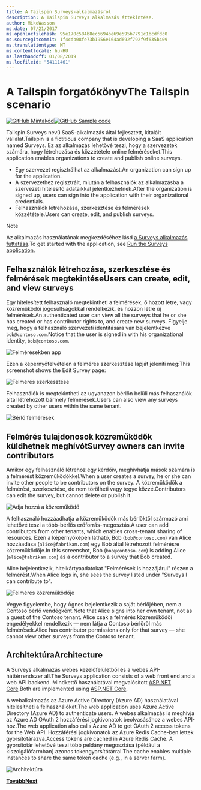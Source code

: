 ```yaml
---
title: A Tailspin Surveys-alkalmazásról
description: A Tailspin Surveys alkalmazás áttekintése.
author: MikeWasson
ms.date: 07/21/2017
ms.openlocfilehash: 95e170c584b8ec5694be69e595b7791c1bcdfdc0
ms.sourcegitcommit: 1f4cdb08fe73b1956e164ad692f792f9f635b409
ms.translationtype: MT
ms.contentlocale: hu-HU
ms.lasthandoff: 01/08/2019
ms.locfileid: "54111461"
---
```

# <a name="the-tailspin-scenario"></a><span data-ttu-id="e5256-103">A Tailspin forgatókönyv</span><span class="sxs-lookup"><span data-stu-id="e5256-103">The Tailspin scenario</span></span>

<span data-ttu-id="e5256-104">[![GitHub](../_images/github.png) Mintakód][sample application]</span><span class="sxs-lookup"><span data-stu-id="e5256-104">[![GitHub](../_images/github.png) Sample code][sample application]</span></span>

<span data-ttu-id="e5256-105">Tailspin Surveys nevű SaaS-alkalmazás által fejlesztett, kitalált vállalat.</span><span class="sxs-lookup"><span data-stu-id="e5256-105">Tailspin is a fictitious company that is developing a SaaS application named Surveys.</span></span> <span data-ttu-id="e5256-106">Ez az alkalmazás lehetővé teszi, hogy a szervezetek számára, hogy létrehozása és közzététele online felméréseket.</span><span class="sxs-lookup"><span data-stu-id="e5256-106">This application enables organizations to create and publish online surveys.</span></span>

* <span data-ttu-id="e5256-107">Egy szervezet regisztrálhat az alkalmazást.</span><span class="sxs-lookup"><span data-stu-id="e5256-107">An organization can sign up for the application.</span></span>
* <span data-ttu-id="e5256-108">A szervezethez regisztrált, miután a felhasználók az alkalmazásba a szervezeti hitelesítő adataikkal jelentkezhetnek.</span><span class="sxs-lookup"><span data-stu-id="e5256-108">After the organization is signed up, users can sign into the application with their organizational credentials.</span></span>
* <span data-ttu-id="e5256-109">Felhasználók létrehozása, szerkesztése és felmérések közzététele.</span><span class="sxs-lookup"><span data-stu-id="e5256-109">Users can create, edit, and publish surveys.</span></span>

> [!NOTE]
> <span data-ttu-id="e5256-110">Az alkalmazás használatának megkezdéséhez lásd [a Surveys alkalmazás futtatása].</span><span class="sxs-lookup"><span data-stu-id="e5256-110">To get started with the application, see [Run the Surveys application].</span></span>

## <a name="users-can-create-edit-and-view-surveys"></a><span data-ttu-id="e5256-111">Felhasználók létrehozása, szerkesztése és felmérések megtekintése</span><span class="sxs-lookup"><span data-stu-id="e5256-111">Users can create, edit, and view surveys</span></span>

<span data-ttu-id="e5256-112">Egy hitelesített felhasználó megtekintheti a felmérések, ő hozott létre, vagy közreműködői jogosultságokkal rendelkezik, és hozzon létre új felmérések.</span><span class="sxs-lookup"><span data-stu-id="e5256-112">An authenticated user can view all the surveys that he or she has created or has contributor rights to, and create new surveys.</span></span> <span data-ttu-id="e5256-113">Figyelje meg, hogy a felhasználó szervezeti identitására van bejelentkezve `bob@contoso.com`.</span><span class="sxs-lookup"><span data-stu-id="e5256-113">Notice that the user is signed in with his organizational identity, `bob@contoso.com`.</span></span>

![Felmérésekben app](./images/surveys-screenshot.png)

<span data-ttu-id="e5256-115">Ezen a képernyőfelvételen a felmérés szerkesztése lapját jeleníti meg:</span><span class="sxs-lookup"><span data-stu-id="e5256-115">This screenshot shows the Edit Survey page:</span></span>

![Felmérés szerkesztése](./images/edit-survey.png)

<span data-ttu-id="e5256-117">Felhasználók is megtekintheti az ugyanazon bérlőn belüli más felhasználók által létrehozott bármely felmérések.</span><span class="sxs-lookup"><span data-stu-id="e5256-117">Users can also view any surveys created by other users within the same tenant.</span></span>

![Bérlő felmérések](./images/tenant-surveys.png)

## <a name="survey-owners-can-invite-contributors"></a><span data-ttu-id="e5256-119">Felmérés tulajdonosok közreműködők küldhetnek meghívót</span><span class="sxs-lookup"><span data-stu-id="e5256-119">Survey owners can invite contributors</span></span>

<span data-ttu-id="e5256-120">Amikor egy felhasználó létrehoz egy kérdőív, meghívhatja mások számára is a felmérést közreműködőkkel.</span><span class="sxs-lookup"><span data-stu-id="e5256-120">When a user creates a survey, he or she can invite other people to be contributors on the survey.</span></span> <span data-ttu-id="e5256-121">A közreműködők a felmérést, szerkesztése, de nem törölheti vagy tegye közzé.</span><span class="sxs-lookup"><span data-stu-id="e5256-121">Contributors can edit the survey, but cannot delete or publish it.</span></span>

![Adja hozzá a közreműködő](./images/add-contributor.png)

<span data-ttu-id="e5256-123">A felhasználó hozzáadhatja a közreműködők más bérlőktől származó ami lehetővé teszi a több-bérlős erőforrás-megosztás.</span><span class="sxs-lookup"><span data-stu-id="e5256-123">A user can add contributors from other tenants, which enables cross-tenant sharing of resources.</span></span> <span data-ttu-id="e5256-124">Ezen a képernyőképen látható, Bob (`bob@contoso.com`) van Alice hozzáadása (`alice@fabrikam.com`) egy Bob által létrehozott felmérésre közreműködője.</span><span class="sxs-lookup"><span data-stu-id="e5256-124">In this screenshot, Bob (`bob@contoso.com`) is adding Alice (`alice@fabrikam.com`) as a contributor to a survey that Bob created.</span></span>

<span data-ttu-id="e5256-125">Alice bejelentkezik, hitelkártyaadatokat "Felmérések is hozzájárul" részen a felmérést.</span><span class="sxs-lookup"><span data-stu-id="e5256-125">When Alice logs in, she sees the survey listed under "Surveys I can contribute to".</span></span>

![Felmérés közreműködője](./images/contributor.png)

<span data-ttu-id="e5256-127">Vegye figyelembe, hogy Ágnes bejelentkezik a saját bérlőjében, nem a Contoso bérlő vendégként.</span><span class="sxs-lookup"><span data-stu-id="e5256-127">Note that Alice signs into her own tenant, not as a guest of the Contoso tenant.</span></span> <span data-ttu-id="e5256-128">Alice csak a felmérés közreműködői engedélyekkel rendelkezik &mdash; nem látja a Contoso bérlőről más felmérések.</span><span class="sxs-lookup"><span data-stu-id="e5256-128">Alice has contributor permissions only for that survey &mdash; she cannot view other surveys from the Contoso tenant.</span></span>

## <a name="architecture"></a><span data-ttu-id="e5256-129">Architektúra</span><span class="sxs-lookup"><span data-stu-id="e5256-129">Architecture</span></span>

<span data-ttu-id="e5256-130">A Surveys alkalmazás webes kezelőfelületből és a webes API-háttérrendszer áll.</span><span class="sxs-lookup"><span data-stu-id="e5256-130">The Surveys application consists of a web front end and a web API backend.</span></span> <span data-ttu-id="e5256-131">Mindkettő használatával megvalósított [ASP.NET Core].</span><span class="sxs-lookup"><span data-stu-id="e5256-131">Both are implemented using [ASP.NET Core].</span></span>

<span data-ttu-id="e5256-132">A webalkalmazás az Azure Active Directory (Azure AD) használatával hitelesítheti a felhasználókat.</span><span class="sxs-lookup"><span data-stu-id="e5256-132">The web application uses Azure Active Directory (Azure AD) to authenticate users.</span></span> <span data-ttu-id="e5256-133">A webes alkalmazás is meghívja az Azure AD OAuth 2 hozzáférési jogkivonatok beolvasásához a webes API-hoz.</span><span class="sxs-lookup"><span data-stu-id="e5256-133">The web application also calls Azure AD to get OAuth 2 access tokens for the Web API.</span></span> <span data-ttu-id="e5256-134">Hozzáférési jogkivonatok az Azure Redis Cache-ben lettek gyorsítótárazva.</span><span class="sxs-lookup"><span data-stu-id="e5256-134">Access tokens are cached in Azure Redis Cache.</span></span> <span data-ttu-id="e5256-135">A gyorsítótár lehetővé teszi több példány megosztása (például a kiszolgálófarmban) azonos tokengyorsítótárral.</span><span class="sxs-lookup"><span data-stu-id="e5256-135">The cache enables multiple instances to share the same token cache (e.g., in a server farm).</span></span>

![Architektúra](./images/architecture.png)

<span data-ttu-id="e5256-137">[**Tovább**][authentication]</span><span class="sxs-lookup"><span data-stu-id="e5256-137">[**Next**][authentication]</span></span>

<!-- links -->

[authentication]: authenticate.md

[A Surveys alkalmazás futtatása]: ./run-the-app.md
[Run the Surveys application]: ./run-the-app.md
[ASP.NET Core]: /aspnet/core
[sample application]: https://github.com/mspnp/multitenant-saas-guidance
